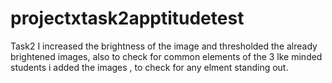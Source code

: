 # projectxtask2apptitudetest
Task2
I increased the brightness of the image and thresholded the already brightened images, also to check for common elements of the 3 lke minded students i added the images , to check for any elment standing out. 
